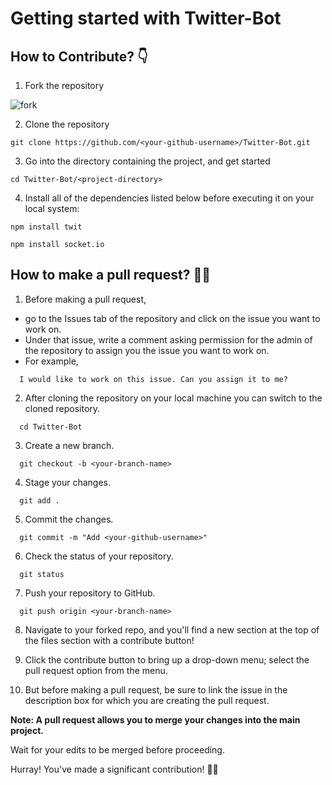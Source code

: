 # Getting started with Twitter-Bot

## How to Contribute? :point_down:

1. Fork the repository

![fork](https://user-images.githubusercontent.com/63325246/136012933-093312f1-c789-4147-bb66-d3f930f97cfb.jpg)

2. Clone the repository  
```
git clone https://github.com/<your-github-username>/Twitter-Bot.git
```

3. Go into the directory containing the project, and get started
```
cd Twitter-Bot/<project-directory>
```

4. Install all of the dependencies listed below before executing it on your local system:
```
npm install twit
```
```
npm install socket.io
```

## How to make a pull request? 	:man_technologist:

1. Before making a pull request, 
- go to the Issues tab of the repository and click on the issue you want to work on. 
- Under that issue, write a comment asking permission for the admin of the repository to assign you the issue you want to work on.
- For example, 
```
  I would like to work on this issue. Can you assign it to me?
```

2. After cloning the repository on your local machine you can switch to the cloned repository.
```
  cd Twitter-Bot
```
3. Create a new branch.
```
  git checkout -b <your-branch-name>
```
4. Stage your changes.
```
  git add .
```
5. Commit the changes.
```
  git commit -m "Add <your-github-username>"
```
6. Check the status of your repository.
```
  git status
```
7. Push your repository to GitHub.
```
  git push origin <your-branch-name>
```
8. Navigate to your forked repo, and you'll find a new section at the top of the files section with a contribute button!

9. Click the contribute button to bring up a drop-down menu; select the pull request option from the menu.

10. But before making a pull request, be sure to link the issue in the description box for which you are creating the pull request.

**Note: A pull request allows you to merge your changes into the main project.**

Wait for your edits to be merged before proceeding.

Hurray! You've made a significant contribution! :partying_face:🎉
